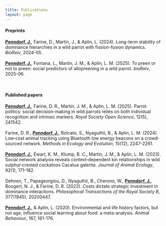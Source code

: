 ```yaml
---
title: Publications
layout: page
---
```


#### Preprints
<p align="left"><ins><b>Penndorf, J.</b></ins>, Farine, D., Martin, J., & Aplin, L. (2024). Long-term stability of dominance hierarchies in a wild parrot with fission-fusion dynamics. <i>BioRxiv</i>, 2024-05. <br><br>
<ins><b>Penndorf, J.</b></ins>, Fontana, L., Martin, J. M., & Aplin, L. M. (2025). To preen or not to preen: social predictors of allopreening in a wild parrot. <i>bioRxiv</i>, 2025-06.</p>
<br>

#### Published papers
<p align="left"><ins><b>Penndorf, J.</b></ins>, Farine, D. R., Martin, J. M., & Aplin, L. M. (2025). Parrot politics: social decision-making in wild parrots relies on both individual recognition and intrinsic markers. <i>Royal Society Open Science</i>, 12(5), 241542.<br><br>
Farine, D. R., <ins><b>Penndorf, J.</b></ins>, Bolcato, S., Nyaguthii, B., & Aplin, L. M. (2024). Low‐cost animal tracking using Bluetooth low energy beacons on a crowd‐sourced network. <i>Methods in Ecology and Evolution</i>, 15(12), 2247-2261.<br><br>
 <ins><b>Penndorf, J.</b></ins>, Ewart, K. M., Klump, B. C., Martin, J. M., & Aplin, L. M. (2023). Social network analysis reveals context‐dependent kin relationships in wild sulphur‐crested cockatoos Cacatua galerita. <i>Journal of Animal Ecology</i>, 92(1), 171-182.<br><br>
Dehnen, T., Papageorgiou, D., Nyaguthii, B., Cherono, W., <ins><b>Penndorf, J.</b></ins>, Boogert, N. J., & Farine, D. R. (2022). Costs dictate strategic investment in dominance interactions. <i>Philosophical Transactions of the Royal Society B</i>, 377(1845), 20200447.<br><br>
 <ins><b>Penndorf, J.</b></ins>, & Aplin, L. (2020). Environmental and life history factors, but not age, influence social learning about food: a meta-analysis. <i>Animal Behaviour</i>, 167, 161-176. </p>
